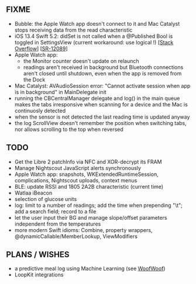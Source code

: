 FIXME
-----

* Bubble: the Apple Watch app doesn't connect to it and Mac Catalyst stops receiving data from the read characteristic
* iOS 13.4 Swift 5.2: didSet is not called when a @Published Bool is toggled in SettingsView (current workaround: use logical !) [[Stack Overflow](https://stackoverflow.com/questions/60130373/ios-13-4-didset-not-called-anymore-for-a-published-bool-when-using-toggle)] [[SR-12089](https://bugs.swift.org/browse/SR-12089)]
* Apple Watch app:
  - the Monitor counter doesn't update on relaunch
  - readings aren't received in background but Bluetooth connections aren't closed until shutdown, even when the app is removed from the Dock
* Mac Catalyst: AVAudioSession error: "Cannot activate session when app is in background" in MainDelegate init
* running the CBCentralManager delegate and log() in the main queue makes the tabs irresponsive when scanning for a device and the Mac is continuosly detected
* when the sensor is not detected the last reading time is updated anyway
* the log ScrollView doesn't remember the position when switching tabs, nor allows scrolling to the top when reversed

TODO
----

* Get the Libre 2 patchInfo via NFC and XOR-decrypt its FRAM
* Manage Nightscout JavaScript alerts synchronously
* Apple Watch app: snapshots, WKExtendedRuntimeSession, complications, Nightscout uploads, context menus
* BLE: update RSSI and 1805 2A2B characteristic (current time)
* Watlaa iBeacon
* selection of glucose units
* log: limit to a number of readings; add the time when prepending "\t"; add a search field; record to a file
* let the user input their BG and manage slope/offset parameters independent from the temperatures
* more modern Swift idioms: Combine, property wrappers, @dynamicCallable/MemberLookup, ViewModifiers


PLANS / WISHES
---------------

* a predictive meal log using Machine Learning (see [WoofWoof](https://github.com/gshaviv/ninety-two))
* LoopKit integrations
